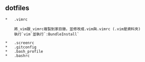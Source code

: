## dotfiles

    *   .vimrc

        將_vim跟_vimrc複製到家目錄，並修改成.vim與.vimrc (.vim是資料夾)
        執行`vim`並執行`:BundleInstall`

    *   .screenrc
    *   .gitconfig
    *   .bash_profile
    *   .bashrc
